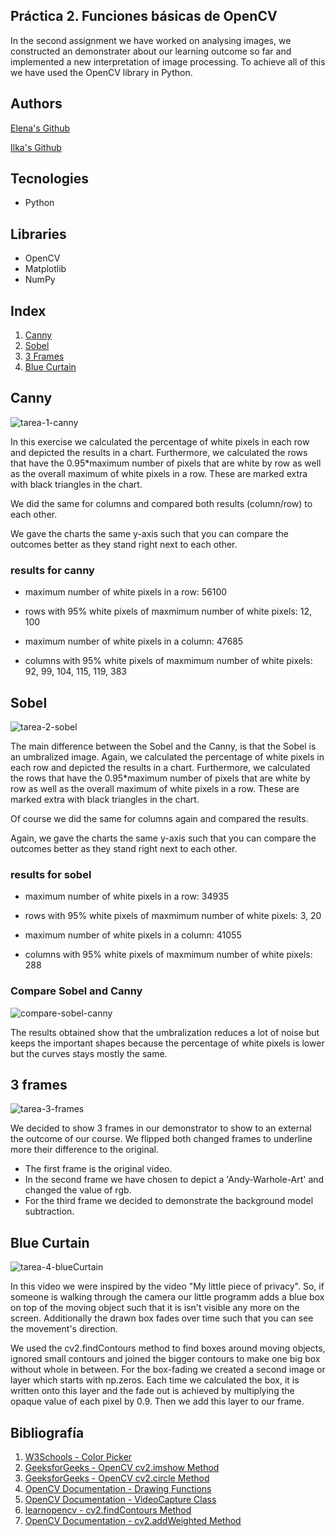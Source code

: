 ## Práctica 2. Funciones básicas de OpenCV

In the second assignment we have worked on analysing images, we constructed an demonstrater about our learning outcome so far and implemented a new interpretation of image processing.
To achieve all of this we have used the OpenCV library in Python.

## Authors
[Elena's Github](https://github.com/efm092000)


[Ilka's Github](https://github.com/jeski73)

## Tecnologies
  -  Python

## Libraries
  - OpenCV
  - Matplotlib
  - NumPy

## Index

1. [Canny](#canny)
2. [Sobel](#sobel)
3. [3 Frames ](#3-frames)
4. [Blue Curtain](#blue-curtain)

## Canny

![tarea-1-canny](tarea1.png)

In this exercise we calculated the percentage of white pixels in each row and depicted the results in a chart. 
Furthermore, we calculated the rows that have the 0.95*maximum number of pixels that are white by row as well as the overall maximum of white pixels in a row. 
These are marked extra with black triangles in the chart. 

We did the same for columns and compared both results (column/row) to each other.

We gave the charts the same y-axis such that you can compare the outcomes better as they stand right next to each other.

### results for canny

- maximum number of white pixels in a row: 56100

- rows with 95% white pixels of maxmimum number of white pixels:
12,
100

- maximum number of white pixels in a column: 47685

- columns with 95% white pixels of maxmimum number of white pixels:
92,
99,
104,
115,
119,
383

## Sobel

![tarea-2-sobel](tarea2.png)

The main difference between the Sobel and the Canny, is that the Sobel is an umbralized image. 
Again, we calculated the percentage of white pixels in each row and depicted the results in a chart. 
Furthermore, we calculated the rows that have the 0.95*maximum number of pixels that are white by row as well as the overall maximum of white pixels in a row. 
These are marked extra with black triangles in the chart. 

Of course we did the same for columns again and compared the results.

Again, we gave the charts the same y-axis such that you can compare the outcomes better as they stand right next to each other.


### results for sobel
- maximum number of white pixels in a row: 34935

- rows with 95% white pixels of maxmimum number of white pixels:
3,
20

- maximum number of white pixels in a column: 41055

- columns with 95% white pixels of maxmimum number of white pixels:
288

### Compare Sobel and Canny


![compare-sobel-canny](compareSobelCanny.png)

The results obtained show that the umbralization reduces a lot of noise but keeps the important shapes because the percentage of white pixels is lower but the curves stays mostly the same.


## 3 frames

![tarea-3-frames](tarea3.png)

We decided to show 3 frames in our demonstrator to show to an external the outcome of our course. We flipped both changed frames to underline more their difference to the original.

- The first frame is the original video.
- In the second frame we have chosen to depict a 'Andy-Warhole-Art' and changed the value of rgb.
- For the third frame we decided to demonstrate the background model subtraction.

## Blue Curtain

![tarea-4-blueCurtain](tarea4.png)

In this video we were inspired by the video "My little piece of privacy".
So, if someone is walking through the camera our little programm adds a blue box on top of the moving object such that it is isn't visible any more on the screen.
Additionally the drawn box fades over time such that you can see the movement's direction.

We used the cv2.findContours method to find boxes around moving objects, ignored small contours and joined the bigger contours to make one big box without whole in between. For the box-fading we created a second image or layer which starts with np.zeros. Each time we calculated the box, it is written onto this layer and the fade out is achieved by multiplying the opaque value of each pixel by 0.9. Then we add this layer to our frame.



## Bibliografía

1. [W3Schools - Color Picker](https://www.w3schools.com/colors/colors_picker.asp)
2. [GeeksforGeeks - OpenCV cv2.imshow Method](https://www.geeksforgeeks.org/python-opencv-cv2-imshow-method/)
3. [GeeksforGeeks - OpenCV cv2.circle Method](https://www.geeksforgeeks.org/python-opencv-cv2-circle-method/)
4. [OpenCV Documentation - Drawing Functions](https://docs.opencv.org/4.x/da/d6e/tutorial_py_geometric_transformations.html)
5. [OpenCV Documentation - VideoCapture Class](https://docs.opencv.org/4.x/da/d6e/tutorial_py_geometric_transformations.html)
6. [learnopencv - cv2.findContours Method](https://learnopencv.com/contour-detection-using-opencv-python-c/)
7. [OpenCV Documentation - cv2.addWeighted Method](https://docs.opencv.org/3.4/d2/de8/group__core__array.html#gafafb2513349db3bcff51f54ee5592a19)